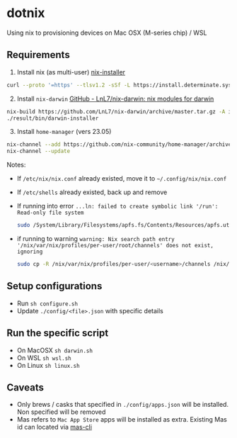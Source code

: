 # dotnix

Using nix to provisioning devices on Mac OSX (M-series chip) / WSL

## Requirements
<!-- markdownlint-disable code-fence-style -->
1. Install nix (as multi-user) [nix-installer](https://github.com/DeterminateSystems/nix-installer)

  ```sh
  curl --proto '=https' --tlsv1.2 -sSf -L https://install.determinate.systems/nix | sh -s -- install
  ```

2. Install `nix-darwin`  [GitHub - LnL7/nix-darwin: nix modules for darwin](https://github.com/LnL7/nix-darwin)

  ```bash
  nix-build https://github.com/LnL7/nix-darwin/archive/master.tar.gz -A installer
  ./result/bin/darwin-installer
  ```

3. Install `home-manager` (vers 23.05)

  ```bash
  nix-channel --add https://github.com/nix-community/home-manager/archive/release-23.05.tar.gz home-manager
  nix-channel --update
  ```

Notes:

- If `/etc/nix/nix.conf` already existed, move it to `~/.config/nix/nix.conf`
- If `/etc/shells` already existed, back up and remove
- If running into error `...ln: failed to create symbolic link '/run': Read-only file system`

  ```sh
  sudo /System/Library/Filesystems/apfs.fs/Contents/Resources/apfs.util -t
  ```

- if running to warning `warning: Nix search path entry '/nix/var/nix/profiles/per-user/root/channels' does not exist, ignoring`

  ```sh
  sudo cp -R /nix/var/nix/profiles/per-user/<username>/channels /nix/var/nix/profiles/per-user/root/
  ```

## Setup configurations

- Run `sh configure.sh`
- Update `./config/<file>.json` with specific details

## Run the specific script

- On MacOSX `sh darwin.sh`
- On WSL `sh wsl.sh`
- On Linux `sh linux.sh`

## Caveats

- Only brews / casks that specified in `./config/apps.json` will be installed. Non specified will be removed
- Mas refers to `Mac App Store` apps will be installed as extra. Existing Mas id can located via [mas-cli](https://github.com/mas-cli/mas)
